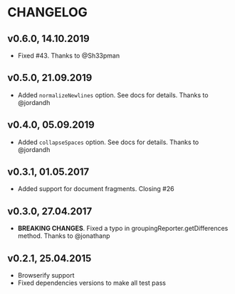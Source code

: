 # CHANGELOG

## v0.6.0, 14.10.2019

 * Fixed #43. Thanks to @Sh33pman

## v0.5.0, 21.09.2019

 * Added `normalizeNewlines` option. See docs for details. Thanks to @jordandh

## v0.4.0, 05.09.2019

 * Added `collapseSpaces` option. See docs for details. Thanks to @jordandh

## v0.3.1, 01.05.2017

 * Added support for document fragments. Closing #26

## v0.3.0, 27.04.2017

 * **BREAKING CHANGES**. Fixed a typo in groupingReporter.getDifferences method. Thanks to @jonathanp

## v0.2.1, 25.04.2015

 * Browserify support
 * Fixed dependencies versions to make all test pass
